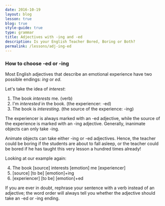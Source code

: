 ```yaml
---
date: 2016-10-19
layout: blog
lesson: true
blog: true
style-guide: true
type: grammar
title: Adjectives with -ing and -ed
description: Is your English Teacher Bored, Boring or Both?
permalink: /lessons/adj-ing-ed
---
```

### How to choose -ed or -ing 
 
Most English adjectives that describe an emotional experience have two possible endings: *ing* or *ed*.

Let's take the idea of *interest*:
 
1. The book *interests* me. (verb)  
2. I'm *interested* in the book. (the experiencer: -ed)    
3. The book is *interesting*. (the source of the experience: -ing)  

The experiencer is always marked with an -ed adjective, while the source of the experience is marked with an -ing adjective. Generally, inanimate objects can only take -ing. 

Animate objects can take either -ing or -ed adjectives. Hence, the teacher could be boring if the students are about to fall asleep, or the teacher could be bored if he has taught this very lesson a hundred times already! 

Looking at our example again:

4. The book [source] interests [emotion] me [experiencer]  
5. [source] [to be] [emotion]+ing  
6. [experiencer] [to be] [emotion]+ed  

If you are ever in doubt, rephrase your sentence with a verb instead of an adjective; the word order will always tell you whether the adjective should take an -ed or -ing ending. 
